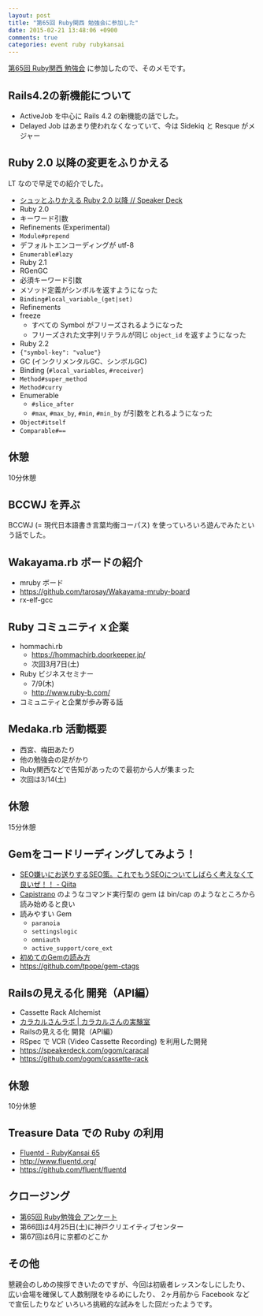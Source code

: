 ```yaml
---
layout: post
title: "第65回 Ruby関西 勉強会に参加した"
date: 2015-02-21 13:48:06 +0900
comments: true
categories: event ruby rubykansai
---
```

[第65回 Ruby関西 勉強会](https://rubykansai.doorkeeper.jp/events/18820 "第65回 Ruby関西 勉強会")
に参加したので、そのメモです。

<!--more-->

## Rails4.2の新機能について

- ActiveJob を中心に Rails 4.2 の新機能の話でした。
- Delayed Job はあまり使われなくなっていて、今は Sidekiq と Resque がメジャー

## Ruby 2.0 以降の変更をふりかえる

LT なので早足での紹介でした。

- [シュッとふりかえる Ruby 2.0 以降 // Speaker Deck](https://speakerdeck.com/sixeight/siyututohurikaeru-ruby-2-dot-0-yi-jiang "シュッとふりかえる Ruby 2.0 以降 // Speaker Deck")
- Ruby 2.0
- キーワード引数
- Refinements (Experimental)
- `Module#prepend`
- デフォルトエンコーディングが utf-8
- `Enumerable#lazy`
- Ruby 2.1
- RGenGC
- 必須キーワード引数
- メソッド定義がシンボルを返すようになった
- `Binding#local_variable_(get|set)`
- Refinements
- freeze
  - すべての Symbol がフリーズされるようになった
  - フリーズされた文字列リテラルが同じ `object_id` を返すようになった
- Ruby 2.2
- `{"symbol-key": "value"}`
- GC (インクリメンタルGC、シンボルGC)
- Binding (`#local_variables`, `#receiver`)
- `Method#super_method`
- `Method#curry`
- Enumerable
  - `#slice_after`
  - `#max`, `#max_by`, `#min`, `#min_by` が引数をとれるようになった
- `Object#itself`
- `Comparable#==`

## 休憩

10分休憩

## BCCWJ を弄ぶ

BCCWJ (= 現代日本語書き言葉均衡コーパス) を使っていろいろ遊んでみたという話でした。

## Wakayama.rb ボードの紹介

- mruby ボード
- https://github.com/tarosay/Wakayama-mruby-board
- rx-elf-gcc

## Ruby コミュニティｘ企業

- hommachi.rb
  - https://hommachirb.doorkeeper.jp/
  - 次回3月7日(土)
- Ruby ビジネスセミナー
  - 7/9(木)
  - http://www.ruby-b.com/
- コミュニティと企業が歩み寄る話

## Medaka.rb 活動概要

- 西宮、梅田あたり
- 他の勉強会の足がかり
- Ruby関西などで告知があったので最初から人が集まった
- 次回は3/14(土)

## 休憩

15分休憩

## Gemをコードリーディングしてみよう！

- [SEO嫌いにお送りするSEO策。これでもうSEOについてしばらく考えなくて良いぜ！！ - Qiita](http://qiita.com/taiyop/items/050c6749fb693dae8f82 "SEO嫌いにお送りするSEO策。これでもうSEOについてしばらく考えなくて良いぜ！！ - Qiita")
- [Capistrano](https://github.com/capistrano/capistrano "Capistrano") のようなコマンド実行型の gem は bin/cap のようなところから読み始めると良い
- 読みやすい Gem
  - `paranoia`
  - `settingslogic`
  - `omniauth`
  - `active_support/core_ext`
- [初めてのGemの読み方](http://www.slideshare.net/babatakao/gem-release "初めてのGemの読み方")
- https://github.com/tpope/gem-ctags

## Railsの見える化 開発（API編）

- Cassette Rack Alchemist
- [カラカルさんラボ | カラカルさんの実験室](http://white-panda-bef5ea6775f68651.znlc.jp/wordpress/ "カラカルさんラボ | カラカルさんの実験室")
- Railsの見える化 開発（API編）
- RSpec で VCR (Video Cassette Recording) を利用した開発
- https://speakerdeck.com/ogom/caracal
- https://github.com/ogom/cassette-rack

## 休憩

10分休憩

## Treasure Data での Ruby の利用

- [Fluentd - RubyKansai 65](http://www.slideshare.net/repeatedly/fluentd-rubykansai-65 "Fluentd - RubyKansai 65")
- http://www.fluentd.org/
- https://github.com/fluent/fluentd

## クロージング

- [第65回 Ruby勉強会 アンケート](http://goo.gl/iSPrca)
- 第66回は4月25日(土)に神戸クリエイティブセンター
- 第67回は6月に京都のどこか

## その他

懇親会のしめの挨拶できいたのですが、今回は初級者レッスンなしにしたり、
広い会場を確保して人数制限をゆるめにしたり、
2ヶ月前から Facebook などで宣伝したりなど
いろいろ挑戦的な試みをした回だったようです。
